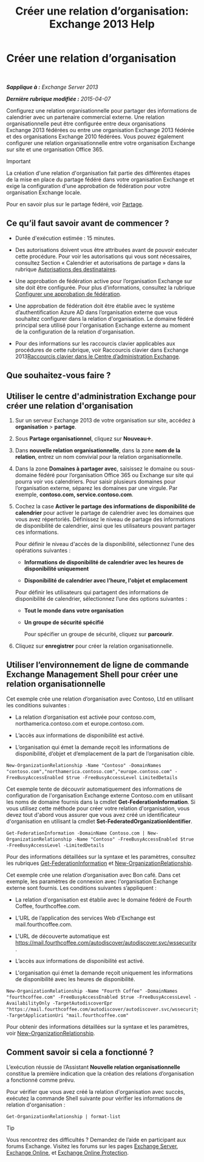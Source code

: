﻿---
title: 'Créer une relation d’organisation: Exchange 2013 Help'
TOCTitle: Créer une relation d’organisation
ms:assetid: 5ea61b96-c8ca-44fc-b8b5-ca4341af36a6
ms:mtpsurl: https://technet.microsoft.com/fr-fr/library/JJ657451(v=EXCHG.150)
ms:contentKeyID: 50478293
ms.date: 04/24/2018
mtps_version: v=EXCHG.150
ms.translationtype: HT
---

# Créer une relation d’organisation

 

_**Sapplique à :** Exchange Server 2013_

_**Dernière rubrique modifiée :** 2015-04-07_

Configurez une relation organisationnelle pour partager des informations de calendrier avec un partenaire commercial externe. Une relation organisationnelle peut être configurée entre deux organisations Exchange 2013 fédérées ou entre une organisation Exchange 2013 fédérée et des organisations Exchange 2010 fédérées. Vous pouvez également configurer une relation organisationnelle entre votre organisation Exchange sur site et une organisation Office 365.

> [!IMPORTANT]
> La création d'une relation d'organisation fait partie des différentes étapes de la mise en place du partage fédéré dans votre organisation Exchange et exige la configuration d'une approbation de fédération pour votre organisation Exchange locale.


Pour en savoir plus sur le partage fédéré, voir [Partage](sharing-exchange-2013-help.md).

## Ce qu’il faut savoir avant de commencer ?

  - Durée d'exécution estimée : 15 minutes.

  - Des autorisations doivent vous être attribuées avant de pouvoir exécuter cette procédure. Pour voir les autorisations qui vous sont nécessaires, consultez Section « Calendrier et autorisations de partage » dans la rubrique [Autorisations des destinataires](recipients-permissions-exchange-2013-help.md).

  - Une approbation de fédération active pour l’organisation Exchange sur site doit être configurée. Pour plus d’informations, consultez la rubrique [Configurer une approbation de fédération](configure-a-federation-trust-exchange-2013-help.md).

  - Une approbation de fédération doit être établie avec le système d’authentification Azure AD dans l’organisation externe que vous souhaitez configurer dans la relation d'organisation. Le domaine fédéré principal sera utilisé pour l'organisation Exchange externe au moment de la configuration de la relation d'organisation.

  - Pour des informations sur les raccourcis clavier applicables aux procédures de cette rubrique, voir Raccourcis clavier dans Exchange 2013[Raccourcis clavier dans le Centre d’administration Exchange](keyboard-shortcuts-in-the-exchange-admin-center-exchange-online-protection-help.md).

## Que souhaitez-vous faire ?

## Utiliser le centre d'administration Exchange pour créer une relation d'organisation

1.  Sur un serveur Exchange 2013 de votre organisation sur site, accédez à **organisation** \> **partage**.

2.  Sous **Partage organisationnel**, cliquez sur **Nouveau**![Icône Ajouter](images/JJ218640.c1e75329-d6d7-4073-a27d-498590bbb558(EXCHG.150).gif "Icône Ajouter").

3.  Dans **nouvelle relation organisationnelle**, dans la zone **nom de la relation**, entrez un nom convivial pour la relation organisationnelle.

4.  Dans la zone **Domaines à partager avec**, saisissez le domaine ou sous-domaine fédéré pour l’organisation Office 365 ou Exchange sur site qui pourra voir vos calendriers. Pour saisir plusieurs domaines pour l’organisation externe, séparez les domaines par une virgule. Par exemple, **contoso.com, service.contoso.com**.

5.  Cochez la case **Activer le partage des informations de disponibilité de calendrier** pour activer le partage de calendrier avec les domaines que vous avez répertoriés. Définissez le niveau de partage des informations de disponibilité de calendrier, ainsi que les utilisateurs pouvant partager ces informations.
    
    Pour définir le niveau d'accès de la disponibilité, sélectionnez l'une des opérations suivantes :
    
      - **Informations de disponibilité de calendrier avec les heures de disponibilité uniquement**
    
      - **Disponibilité de calendrier avec l’heure, l'objet et emplacement**
    
    Pour définir les utilisateurs qui partagent des informations de disponibilité de calendrier, sélectionnez l’une des options suivantes :
    
      - **Tout le monde dans votre organisation**
    
      - **Un groupe de sécurité spécifié**
        
        Pour spécifier un groupe de sécurité, cliquez sur **parcourir**.

6.  Cliquez sur **enregistrer** pour créer la relation organisationnelle.

## Utiliser l’environnement de ligne de commande Exchange Management Shell pour créer une relation organisationnelle

Cet exemple crée une relation d’organisation avec Contoso, Ltd en utilisant les conditions suivantes :

  - La relation d’organisation est activée pour contoso.com, northamerica.contoso.com et europe.contoso.com.

  - L’accès aux informations de disponibilité est activé.

  - L’organisation qui émet la demande reçoit les informations de disponibilité, d’objet et d’emplacement de la part de l’organisation cible.

<!-- end list -->

    New-OrganizationRelationship -Name "Contoso" -DomainNames "contoso.com","northamerica.contoso.com","europe.contoso.com" -FreeBusyAccessEnabled $true -FreeBusyAccessLevel LimitedDetails

Cet exemple tente de découvrir automatiquement des informations de configuration de l'organisation Exchange externe Contoso.com en utilisant les noms de domaine fournis dans la cmdlet **Get-FederationInformation**. Si vous utilisez cette méthode pour créer votre relation d'organisation, vous devez tout d'abord vous assurer que vous avez créé un identificateur d'organisation en utilisant la cmdlet **Set-FederatedOrganizationIdentifier**.

    Get-FederationInformation -DomainName Contoso.com | New-OrganizationRelationship -Name "Contoso" -FreeBusyAccessEnabled $true -FreeBusyAccessLevel -LimitedDetails

Pour des informations détaillées sur la syntaxe et les paramètres, consultez les rubriques [Get-FederationInformation](https://technet.microsoft.com/fr-fr/library/dd351221\(v=exchg.150\)) et [New-OrganizationRelationship](https://technet.microsoft.com/fr-fr/library/ee332357\(v=exchg.150\)).

Cet exemple crée une relation d’organisation avec Bon café. Dans cet exemple, les paramètres de connexion avec l'organisation Exchange externe sont fournis. Les conditions suivantes s’appliquent :

  - La relation d'organisation est établie avec le domaine fédéré de Fourth Coffee, fourthcoffee.com.

  - L’URL de l’application des services Web d’Exchange est mail.fourthcoffee.com.

  - L'URL de découverte automatique est https://mail.fourthcoffee.com/autodiscover/autodiscover.svc/wssecurity.

  - L’accès aux informations de disponibilité est activé.

  - L'organisation qui émet la demande reçoit uniquement les informations de disponibilité avec les heures de disponibilité.

<!-- end list -->

    New-OrganizationRelationship -Name "Fourth Coffee" -DomainNames "fourthcoffee.com" -FreeBusyAccessEnabled $true -FreeBusyAccessLevel -AvailabilityOnly -TargetAutodiscoverEpr "https://mail.fourthcoffee.com/autodiscover/autodiscover.svc/wssecurity" -TargetApplicationUri "mail.fourthcoffee.com"

Pour obtenir des informations détaillées sur la syntaxe et les paramètres, voir [New-OrganizationRelationship](https://technet.microsoft.com/fr-fr/library/ee332357\(v=exchg.150\)).

## Comment savoir si cela a fonctionné ?

L’exécution réussie de l’Assistant **Nouvelle relation organisationnelle** constitue la première indication que la création des relations d’organisation a fonctionné comme prévu.

Pour vérifier que vous avez créé la relation d'organisation avec succès, exécutez la commande Shell suivante pour vérifier les informations de relation d'organisation :

    Get-OrganizationRelationship | format-list

> [!TIP]
> Vous rencontrez des difficultés ? Demandez de l’aide en participant aux forums Exchange. Visitez les forums sur les pages <a href="https://go.microsoft.com/fwlink/p/?linkid=60612">Exchange Server</a>, <a href="https://go.microsoft.com/fwlink/p/?linkid=267542">Exchange Online</a>, et <a href="https://go.microsoft.com/fwlink/p/?linkid=285351">Exchange Online Protection</a>.


